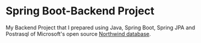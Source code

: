 # Spring Boot-Backend Project

My Backend Project that I prepared using Java, Spring Boot, Spring JPA and Postrasql of Microsoft's open source [Northwind database](https://github.com/pthom/northwind_psql).
